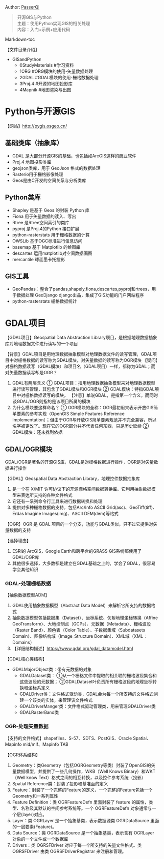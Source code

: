 Author: [PasserQi](https://blog.csdn.net/summer_dew)


> 开源GIS与Python  
> 主题：使用Python实现GIS的相关处理  
> 内容：入门+示例+应用代码

Markdown-toc


【文件目录介绍】

- GISandPython
    - 0StudyMaterials #学习资料
    - 1ORG  #ORG模块的使用-矢量数据处理
    - 2GDAL #GDAL模块的使用-栅格数据处理
    - 3Proj.4 #开源的地图投影库
    - 4Mapnik #地图渲染与出图




# Python与开源GIS
【网站】http://pygis.osgeo.cn/


## 基础类库（抽象库）
- GDAL 是大部分开源GIS的基础，也包括如ArcGIS这样的商业软件
- Proj.4 地图投影类库
- geojson类库，用于 GeoJson 格式的数据处理
- Rasterio用于栅格影像处理
- Geos是由C开发的空间关系与分析类库

## Python类库
- Shapley 是基于 Geos 的封装 Python 库
- Fiona 用于矢量数据的读入、写出
- Rtree 是Rtree空间索引的类库
- pyproj 是Proj.4的Python 接口扩展
- python-rasterstats 用于栅格数据的计算
- OWSLib 基于OGC标准进行信息访问
- basemap 基于 Matplotlib 的绘图库
- descartes 运用matplotlib对空间数据画图
- mercantile 球面墨卡托投影

## GIS工具
- GeoPandas：整合了pandas,shapely,fiona,descartes,pyproj和rtrees，用于数据处理
GeoDjango django出品，集成了GIS功能的门户网站程序
- python-rasterstats 栅格数据统计

# GDAL项目
【GDAL项目】Geospatial Data Abstraction Library项目，是根据地理数据抽象库对地理数据文件进行读写的一个项目

【背景】GDAL项目是用地理数据抽象模型对地理数据文件的读写管理，GDAL项目中对栅格数据的读写称为GDAL模块，对矢量数据的读写称为OGR模块
【疑问】对栅格数据读写（GDAL模块）和项目名（GDAL项目）一样，都称为GDAL；而对矢量数据读写却是OGR？

1. GDAL有两层含义
① GDAL项目：指用地理数据抽象模型来对地理数据模型进行读写管理，其包含了GDAL模块和OGR模块
② GDAL模块：特指GDAL项目中对栅格数据读写的模块。
【注意】单说GDAL，是指第一个含义。而同时谈GDAL/OGR则指的是该项目所属的模块
2. 为什么模块要这样命名？
① OGR模块的全称：OGR最初用来表示开放GIS简单要素的参考实现（OpenGIS Simple Features Reference Implementation）；但由于OGR与开放GIS简单要素规范并不完全兼容，所以名字被更改了。现在它的OGR部分并不代表任何东西，只是历史延续
② GDAL模块：还未找到依据

## GDAL/OGR模块
GDAL/OGR是著名的开源GIS库，GDAL是对栅格数据进行操作，OGR是对矢量数据进行操作


【GDAL】Geospatial Data Abstraction Library，地理控件数据抽象库
1. 是一个在 X/MIT 许可协议下的开源栅格空间数据转换库。它利用抽象数据模型来表达所支持的各种文件格式
2. 它还有一系列命令行工具来进行数据转换和处理
3. 提供对多种栅格数据的支持，包括Arc/Info ASCII Grid(asc)、GeoTiff(tiff)、Erdas Imagine Images(img)、ASCII DEM(dem)等格式

【OGR】OGR 是 GDAL 项目的一个分支，功能与GDAL类似，只不过它提供对矢量数据的支持

【选择理由】

1. ESRI的 ArcGIS，Google Earth和跨平台的GRASS GIS系统都使用了GDAL/OGR库
2. 其他很多选择，大多数都是建立在GDAL基础之上的，学会了GDAL，很容易学会其他知识

### GDAL-处理栅格数据
【抽象数据模型ADM】
1. GDAL使用抽象数据模型（Abstract Data Model）来解析它所支持的数据格式
2. 抽象数据模型包括数据集（Dataset）、坐标系统、仿射地理坐标转换（Affine GeoTransform）、大地控制点（GCPs）、元数据（Metadata）、栅格波段（Raster Band）、颜色表（Color Table）、子数据集域（Subdatasets Domain）、图像结构域（Image_Structure Domain）、XML域（XML：Domains）
3. 【详细结构描述】https://www.gdal.org/gdal_datamodel.html

【GDAL核心类结构】

- GDALMajorObject类：带有元数据的对象
	- GDALDataset类：
	①从一个栅格文件中提取的相关联的栅格波段集合和这些波段的元数据；
	②GDALDataset叶负责所有栅格波段的地理坐标转换和坐标系定义
	- GDALDriver类：文件格式驱动类，GDAL会为每一个所支持的文件格式创建一个该类的实体，来管理该文件格式
	- GDALDriverManger类：文件格式驱动管理类，用来管理GDALDriver类
	- GDALRasterBand类

### OGR-处理矢量数据
【支持的文件格式】shapefiles、S-57、SDTS、PostGIS、Oracle Spatial、Mapinfo mid/mif、Mapinfo TAB

【OGR体系结构】
1. Geometry：类Geometry（包括OGRGeometry等类）封装了OpenGIS的矢量数据模型，并提供了一些几何操作，WKB（Well Knows Binary）和WKT（Well know Text）格式之间的相互转换，以及控件参考系统（投影）
2. Spatial Reference类：封装了投影和基准面的定义
3. Feature：封装了一个完整的Feature的定义，一个完整的Feature包括一个Geometry和一系列属性
4. Feature Definition：类 OGRFeatureDefn 里面封装了 feature 的属性，类型、名称及其默认的空间参考系统等。一个 OGRFeatureDefn 对象通常与一个层(layer)对应。
5. Layer：类 OGRLayer 是一个抽象基类，表示数据源类 OGRDataSource 里面的一层要素(Feature)。
6. Data Source：类 OGRDataSource 是一个抽象基类，表示含有 OGRLayer 对象的一个文件或一个数据库
7. Drivers：类 OGRSFDriver 对应于每一个所支持的矢量文件格式。类OGRSFDriver 由类 OGRSFDriverRegistrar 来注册和管理。



